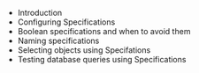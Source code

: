 - Introduction
- Configuring Specifications
- Boolean specifications and when to avoid them
- Naming specifications
- Selecting objects using Specifations
- Testing database queries using Specifications

